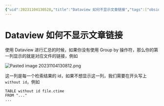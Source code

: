 ```yaml
---
{"uid":20231104130528,"title":"Dataview 如何不显示文章链接","tags":["obsidian","dataview","链接"],"description":"Dataview  实战 - 如何不显示文章链接","author":"Huajin","type":"other","draft":false,"editable":false,"modified":20231105004238,"dg-publish":true,"permalink":"/lake-of-knowledge/10-obsidian/obsidian/dataview/dataview/dataview/","dgPassFrontmatter":true}
---
```



# Dataview 如何不显示文章链接

使用 Dataview 进行汇总的时候，如果你没有使用 Group by 操作符，那么你的第一列显示的就是对应文件的链接，例如

![Pasted image 20231104130812.png](https://cdn.pkmer.cn/images/Pasted%20image%2020231104130812.png!pkmer)

这一列是每一个检索结果的 id，如果不想显示这一列，我们需要在开头写上 `without id`，例如

```
TABLE without id file.ctime
FROM "..."
...
```
